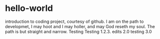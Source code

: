 # hello-world
introduction to coding project, courtesy of github. 
I am on the path to developmet, I may hoot and I may holler, and may God reseth my soul.
The path is but straight and narrow. 
Testing Testing 1.2.3.
edits 2.0
testing 3.0
